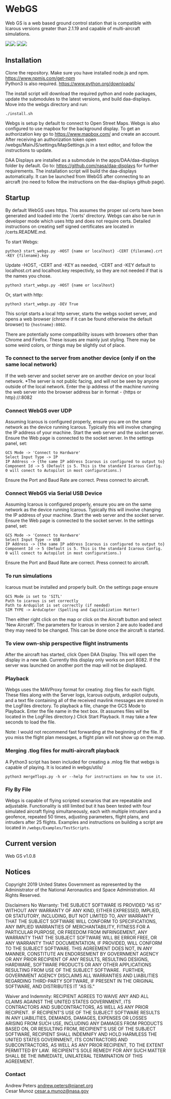 # WebGS

Web GS is a web based ground control station that is compatible with Icarous versions greater than 2.1.19 and capable of multi-aircraft simulations.

![](screenshots/screenshot1_webgs.png)![](screenshots/screenshot2_webgs.png)
![](screenshots/screenshot4_webgs.png)![](screenshots/screenshot3_webgs.png)

## Installation

Clone the repository.
Make sure you have installed node.js and npm. <https://www.npmjs.com/get-npm>  
Python3 is also required. <https://www.python.org/downloads/>

The install script will download the required python and node packages, update the submodules to the latest versions, and build daa-displays.  
Move into the webgs directory and run:

    ./install.sh

Webgs is setup by default to connect to Open Street Maps. Webgs is also configured to use mapbox for the background display. To get an authorization key go to <https://www.mapbox.com/> and create an account. After receiving an authorization token open /webgs/MainJS/settings/MapSettings.js in a text editor, and follow the instructions to update.

DAA Displays are installed as a submodule in the apps/DAA/daa-displays folder by default. Go to: <https://github.com/nasa/daa-displays> for further requirements. The installation script will build the daa-displays automatically. It can be launched from WebGS after connecting to an aircraft (no need to follow the instructions on the daa-displays github page).

## Startup
By default WebGS uses https. This assumes the proper ssl certs have been generated and loaded into the `/certs' directory. Webgs can also be run in developer mode which uses http and does not require certs. Detailed instructions on creating self signed certificates are located in /certs.README.md.

To start Webgs:

    python3 start_webgs.py -HOST {name or localhost} -CERT {filename}.crt -KEY {filename}.key

Update -HOST, -CERT and -KEY as needed, -CERT and -KEY default to localhost.crt and localhost.key respectivly, so they are not needed if that is the names you chose.

    python3 start_webgs.py -HOST {name or localhost}

Or, start with http:

    python3 start_webgs.py -DEV True

This script starts a local http server, starts the webgs socket server, and opens a web browser (chrome if it can be found otherwise the default browser) to `{hostname}:8082`.

There are potentially some compatibility issues with browsers other than Chrome and Firefox. These issues are mainly just styling. There may be some weird colors, or things may be slightly out of place.

### To connect to the server from another device (only if on the same local network)

If the web server and socket server are on another device on your local network. *The server is not public facing, and will not be seen by anyone outside of the local network. Enter the ip address of the machine running the web server into the browser address bar in format - {https or http}://<ip adress>:8082 

### Connect WebGS over UDP

Assuming Icarous is configured properly, ensure you are on the same network as the device running Icarous. Typically this will involve changing the IP address of your machine. Start the web server and the socket server. Ensure the Web page is connected to the socket server. In the settings panel, set:

    GCS Mode -> 'Connect to Hardware'
    Select Input Type -> IP
    IP Address -> {the same IP address Icarous is configured to output to}
    Component Id -> 5 (Default is 5. This is the standard Icarous Config. 0 will conect to Autopilot in most configurations.)

Ensure the Port and Baud Rate are correct. Press connect to aircraft.

### Connect WebGS via Serial USB Device

Assuming Icarous is configured properly, ensure you are on the same network as the device running Icarous. Typically this will involve changing the IP address of your machine. Start the web server and the socket server. Ensure the Web page is connected to the socket server. In the settings panel, set:

    GCS Mode -> 'Connect to Hardware'
    Select Input Type -> USB
    IP Address -> {the same IP address Icarous is configured to output to}
    Component Id -> 5 (Default is 5. This is the standard Icarous Config. 0 will conect to Autopilot in most configurations.)

Ensure the Port and Baud Rate are correct. Press connect to aircraft.

### To run simulations

Icarous must be installed and properly built. On the settings page ensure

    GCS Mode is set to 'SITL'
    Path to icarous is set correctly
    Path to Ardupilot is set correctly (if needed)
    SIM TYPE -> ArduCopter (Spelling and Capitalization Matter)

Then either right click on the map or click on the Aircraft button and select 'New Aircraft'. The parameters for Icarous in version 2 are auto loaded and they may need to be changed. This can be done once the aircraft is started.

### To view own-ship perspective flight instruments

After the aircraft has started, click Open DAA Display. This will open the display in a new tab. Currently this display only works on port 8082. If the server was launched on another port the map will not be displayed.

### Playback

Webgs uses the MAVProxy format for creating .tlog files for each flight. These files along with the Server logs, Icarous outputs, ardupilot outputs, and a text file containing all of the received mavlink messages are stored in the LogFiles directory. To playback a file, change the GCS Mode to Playback. Enter the file name in the text box. (It assumes files will be located in the LogFiles directory.) Click Start Playback. It may take a few seconds to load the file.

Note: I would not recommend fast forwarding at the beginning of the file. If you miss the flight plan messages, a flight plan will not show up on the map.

### Merging .tlog files for multi-aircraft playback

A Python3 script has been included for creating a .mlog file that webgs is capable of playing. It is located in webgs/utils/

    python3 mergeTlogs.py -h or --help for instructions on how to use it.

### Fly By File

Webgs is capable of flying scripted scenarios that are repeatable and adjustable. Functionality is still limited but it has been tested with four simulated aircraft flying simultaneously, each with multiple intruders and a geofence, repeated 50 times, adjusting parameters, flight plans, and intruders after 25 flights. Examples and instructions on building a script are located in `/webgs/Examples/TestScripts`.

## Current version

Web GS v1.0.8

## Notices

Copyright 2019 United States Government as represented by the Administrator of the National Aeronautics
and Space Administration. All Rights Reserved.

Disclaimers
No Warranty: THE SUBJECT SOFTWARE IS PROVIDED "AS IS" WITHOUT ANY WARRANTY OF ANY
KIND, EITHER EXPRESSED, IMPLIED, OR STATUTORY, INCLUDING, BUT NOT LIMITED TO, ANY
WARRANTY THAT THE SUBJECT SOFTWARE WILL CONFORM TO SPECIFICATIONS, ANY IMPLIED
WARRANTIES OF MERCHANTABILITY, FITNESS FOR A PARTICULAR PURPOSE, OR FREEDOM FROM
INFRINGEMENT, ANY WARRANTY THAT THE SUBJECT SOFTWARE WILL BE ERROR FREE, OR ANY
WARRANTY THAT DOCUMENTATION, IF PROVIDED, WILL CONFORM TO THE SUBJECT SOFTWARE.
THIS AGREEMENT DOES NOT, IN ANY MANNER, CONSTITUTE AN ENDORSEMENT BY GOVERNMENT
AGENCY OR ANY PRIOR RECIPIENT OF ANY RESULTS, RESULTING DESIGNS, HARDWARE,
SOFTWARE PRODUCTS OR ANY OTHER APPLICATIONS RESULTING FROM USE OF THE SUBJECT
SOFTWARE.  FURTHER, GOVERNMENT AGENCY DISCLAIMS ALL WARRANTIES AND LIABILITIES
REGARDING THIRD-PARTY SOFTWARE, IF PRESENT IN THE ORIGINAL SOFTWARE, AND
DISTRIBUTES IT "AS IS."

Waiver and Indemnity:
RECIPIENT AGREES TO WAIVE ANY AND ALL CLAIMS AGAINST THE UNITED
STATES GOVERNMENT, ITS CONTRACTORS AND SUBCONTRACTORS, AS WELL AS ANY PRIOR
RECIPIENT.  IF RECIPIENT'S USE OF THE SUBJECT SOFTWARE RESULTS IN ANY LIABILITIES,
DEMANDS, DAMAGES, EXPENSES OR LOSSES ARISING FROM SUCH USE, INCLUDING ANY
DAMAGES FROM PRODUCTS BASED ON, OR RESULTING FROM, RECIPIENT'S USE OF THE SUBJECT
SOFTWARE, RECIPIENT SHALL INDEMNIFY AND HOLD HARMLESS THE UNITED STATES
GOVERNMENT, ITS CONTRACTORS AND SUBCONTRACTORS, AS WELL AS ANY PRIOR RECIPIENT,
TO THE EXTENT PERMITTED BY LAW.  RECIPIENT'S SOLE REMEDY FOR ANY SUCH MATTER SHALL
BE THE IMMEDIATE, UNILATERAL TERMINATION OF THIS AGREEMENT.

### Contact

Andrew Peters andrew.peters@nianet.org  
Cesar Munoz cesar.a.munoz@nasa.gov
